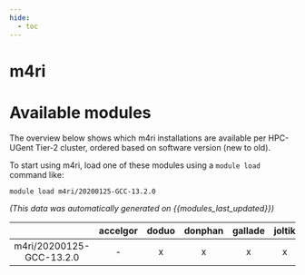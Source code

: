 ```yaml
---
hide:
  - toc
---
```


m4ri
====

# Available modules


The overview below shows which m4ri installations are available per HPC-UGent Tier-2 cluster, ordered based on software version (new to old).

To start using m4ri, load one of these modules using a `module load` command like:

```shell
module load m4ri/20200125-GCC-13.2.0
```

*(This data was automatically generated on {{modules_last_updated}})*  

| |accelgor|doduo|donphan|gallade|joltik|litleo|shinx|
| :---: | :---: | :---: | :---: | :---: | :---: | :---: | :---: |
|m4ri/20200125-GCC-13.2.0|-|x|x|x|x|x|x|
